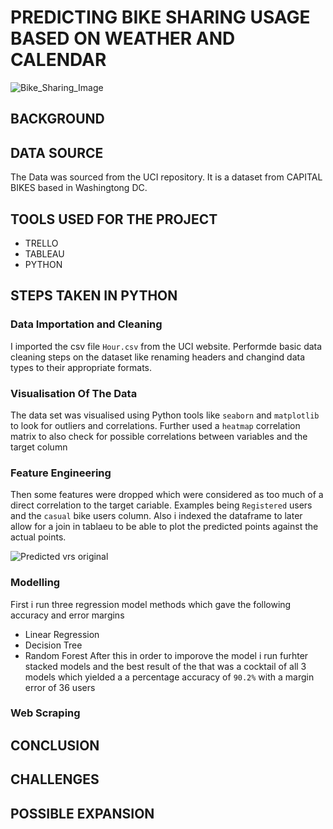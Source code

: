# PREDICTING BIKE SHARING USAGE BASED ON WEATHER AND CALENDAR 
![Bike_Sharing_Image](https://user-images.githubusercontent.com/92721547/146390409-09accbf3-190e-4f95-b546-808daf4c0c49.jpg)


## BACKGROUND 
## DATA SOURCE 
The Data was sourced from the UCI repository. It is  a dataset from CAPITAL BIKES based in Washingtong DC. 
## TOOLS USED FOR THE PROJECT
- TRELLO 
- TABLEAU 
- PYTHON 
## STEPS TAKEN IN PYTHON 
### Data Importation and Cleaning 
I imported the csv file ```Hour.csv``` from the UCI website. Performde basic data cleaning steps on the dataset like renaming headers and changind data types to their appropriate formats. 
### Visualisation Of The Data
The data set was visualised using Python tools like ```seaborn``` and ```matplotlib``` to look for outliers and correlations. 
Further used a ```heatmap``` correlation matrix to also check for possible correlations between variables and the target column 
### Feature Engineering 
Then some features were dropped which were considered as too much of a direct correlation to the target cariable. Examples being ```Registered``` users and the ```casual``` bike users column. Also i indexed the dataframe to later allow for a join in tablaeu to be able to plot the predicted points against the actual points. 

![Predicted vrs original](https://user-images.githubusercontent.com/92721547/146392924-4fdf17c7-5772-47d2-b344-e5313a50080b.png)

### Modelling 
First i run three regression model methods which gave the following accuracy and error margins
- Linear Regression 
- Decision Tree 
- Random Forest 
After this in order to imporove the model i run furhter stacked models and the best result of the that was a cocktail of all 3 models which yielded a a percentage accuracy of ```90.2%``` with a margin error of 36 users 

### Web Scraping
## CONCLUSION 
## CHALLENGES 
## POSSIBLE EXPANSION 






